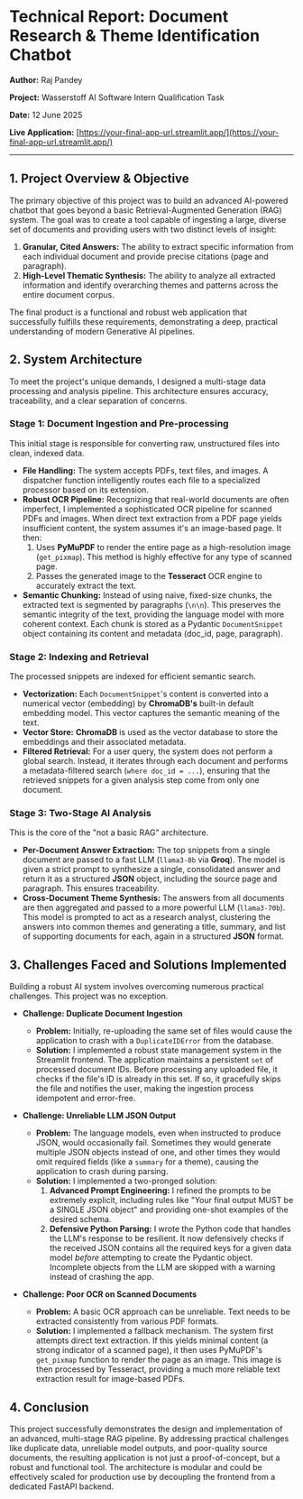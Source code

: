 # Technical Report: Document Research & Theme Identification Chatbot

**Author:** Raj Pandey

**Project:** Wasserstoff AI Software Intern Qualification Task

**Date:** 12 June 2025

**Live Application:** [https://your-final-app-url.streamlit.app/](https://your-final-app-url.streamlit.app/)

---

## 1. Project Overview & Objective

The primary objective of this project was to build an advanced AI-powered chatbot that goes beyond a basic Retrieval-Augmented Generation (RAG) system. The goal was to create a tool capable of ingesting a large, diverse set of documents and providing users with two distinct levels of insight:
1.  **Granular, Cited Answers:** The ability to extract specific information from each individual document and provide precise citations (page and paragraph).
2.  **High-Level Thematic Synthesis:** The ability to analyze all extracted information and identify overarching themes and patterns across the entire document corpus.

The final product is a functional and robust web application that successfully fulfills these requirements, demonstrating a deep, practical understanding of modern Generative AI pipelines.

## 2. System Architecture

To meet the project's unique demands, I designed a multi-stage data processing and analysis pipeline. This architecture ensures accuracy, traceability, and a clear separation of concerns.

### Stage 1: Document Ingestion and Pre-processing

This initial stage is responsible for converting raw, unstructured files into clean, indexed data.

*   **File Handling:** The system accepts PDFs, text files, and images. A dispatcher function intelligently routes each file to a specialized processor based on its extension.
*   **Robust OCR Pipeline:** Recognizing that real-world documents are often imperfect, I implemented a sophisticated OCR pipeline for scanned PDFs and images. When direct text extraction from a PDF page yields insufficient content, the system assumes it's an image-based page. It then:
    1.  Uses **PyMuPDF** to render the entire page as a high-resolution image (`get_pixmap`). This method is highly effective for any type of scanned page.
    2.  Passes the generated image to the **Tesseract** OCR engine to accurately extract the text.
*   **Semantic Chunking:** Instead of using naive, fixed-size chunks, the extracted text is segmented by paragraphs (`\n\n`). This preserves the semantic integrity of the text, providing the language model with more coherent context. Each chunk is stored as a Pydantic `DocumentSnippet` object containing its content and metadata (doc_id, page, paragraph).

### Stage 2: Indexing and Retrieval

The processed snippets are indexed for efficient semantic search.

*   **Vectorization:** Each `DocumentSnippet`'s content is converted into a numerical vector (embedding) by **ChromaDB's** built-in default embedding model. This vector captures the semantic meaning of the text.
*   **Vector Store:** **ChromaDB** is used as the vector database to store the embeddings and their associated metadata.
*   **Filtered Retrieval:** For a user query, the system does not perform a global search. Instead, it iterates through each document and performs a metadata-filtered search (`where doc_id = ...`), ensuring that the retrieved snippets for a given analysis step come from only one document.

### Stage 3: Two-Stage AI Analysis

This is the core of the "not a basic RAG" architecture.

*   **Per-Document Answer Extraction:** The top snippets from a single document are passed to a fast LLM (`llama3-8b` via **Groq**). The model is given a strict prompt to synthesize a single, consolidated answer and return it as a structured **JSON** object, including the source page and paragraph. This ensures traceability.
*   **Cross-Document Theme Synthesis:** The answers from all documents are then aggregated and passed to a more powerful LLM (`llama3-70b`). This model is prompted to act as a research analyst, clustering the answers into common themes and generating a title, summary, and list of supporting documents for each, again in a structured **JSON** format.

## 3. Challenges Faced and Solutions Implemented

Building a robust AI system involves overcoming numerous practical challenges. This project was no exception.

*   **Challenge: Duplicate Document Ingestion**
    *   **Problem:** Initially, re-uploading the same set of files would cause the application to crash with a `DuplicateIDError` from the database.
    *   **Solution:** I implemented a robust state management system in the Streamlit frontend. The application maintains a persistent `set` of processed document IDs. Before processing any uploaded file, it checks if the file's ID is already in this set. If so, it gracefully skips the file and notifies the user, making the ingestion process idempotent and error-free.

*   **Challenge: Unreliable LLM JSON Output**
    *   **Problem:** The language models, even when instructed to produce JSON, would occasionally fail. Sometimes they would generate multiple JSON objects instead of one, and other times they would omit required fields (like a `summary` for a theme), causing the application to crash during parsing.
    *   **Solution:** I implemented a two-pronged solution:
        1.  **Advanced Prompt Engineering:** I refined the prompts to be extremely explicit, including rules like "Your final output MUST be a SINGLE JSON object" and providing one-shot examples of the desired schema.
        2.  **Defensive Python Parsing:** I wrote the Python code that handles the LLM's response to be resilient. It now defensively checks if the received JSON contains all the required keys for a given data model *before* attempting to create the Pydantic object. Incomplete objects from the LLM are skipped with a warning instead of crashing the app.

*   **Challenge: Poor OCR on Scanned Documents**
    *   **Problem:** A basic OCR approach can be unreliable. Text needs to be extracted consistently from various PDF formats.
    *   **Solution:** I implemented a fallback mechanism. The system first attempts direct text extraction. If this yields minimal content (a strong indicator of a scanned page), it then uses PyMuPDF's `get_pixmap` function to render the page as an image. This image is then processed by Tesseract, providing a much more reliable text extraction result for image-based PDFs.

## 4. Conclusion

This project successfully demonstrates the design and implementation of an advanced, multi-stage RAG pipeline. By addressing practical challenges like duplicate data, unreliable model outputs, and poor-quality source documents, the resulting application is not just a proof-of-concept, but a robust and functional tool. The architecture is modular and could be effectively scaled for production use by decoupling the frontend from a dedicated FastAPI backend.
